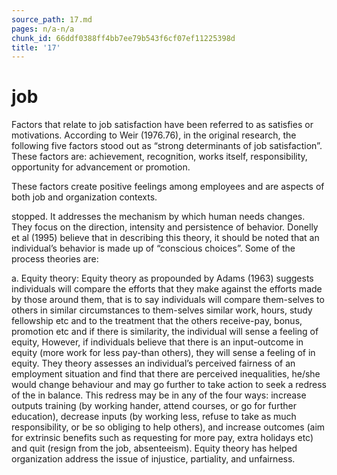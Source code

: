 ```yaml
---
source_path: 17.md
pages: n/a-n/a
chunk_id: 66ddf0388ff4bb7ee79b543f6cf07ef11225398d
title: '17'
---
```

# job

Factors that relate to job satisfaction have been referred to as satisfies or motivations. According to Weir (1976.76), in the original research, the following five factors stood out as “strong determinants of job satisfaction”. These factors are: achievement, recognition, works itself, responsibility, opportunity for advancement or promotion.

These factors create positive feelings among employees and are aspects of both job and organization contexts.

stopped. It addresses the mechanism by which human needs changes. They focus on the direction, intensity and persistence of behavior. Donelly et al (1995) believe that in describing this theory, it should be noted that an individual’s behavior is made up of “conscious choices”. Some of the process theories are:

a. Equity theory: Equity theory as propounded by Adams (1963) suggests individuals will compare the efforts that they make against the efforts made by those around them, that is to say individuals will compare them-selves to others in similar circumstances to them-selves similar work, hours, study fellowship etc and to the treatment that the others receive-pay, bonus, promotion etc and if there is similarity, the individual will sense a feeling of equity, However, if individuals believe that there is an input-outcome in equity (more work for less pay-than others), they will sense a feeling of in equity. They theory assesses an individual’s perceived fairness of an employment situation and find that there are perceived inequalities, he/she would change behaviour and may go further to take action to seek a redress of the in balance. This redress may be in any of the four ways: increase outputs training (by working hander, attend courses, or go for further education), decrease inputs (by working less, refuse to take as much responsibility, or be so obliging to help others), and increase outcomes (aim for extrinsic benefits such as requesting for more pay, extra holidays etc) and quit (resign from the job, absenteeism). Equity theory has helped organization address the issue of injustice, partiality, and unfairness.
